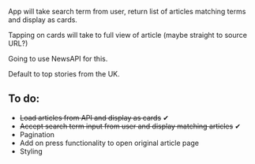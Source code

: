 App will take search term from user, return list of articles matching terms and display as cards.

Tapping on cards will take to full view of article (maybe straight to source URL?)

Going to use NewsAPI for this.

Default to top stories from the UK.

## To do:

- ~~Load articles from API and display as cards~~ ✔
- ~~Accept search term input from user and display matching articles~~ ✔
- Pagination
- Add on press functionality to open original article page
- Styling

